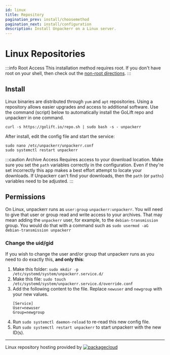 ```yaml
---
id: linux
title: Repository
pagination_prev: install/choosemethod
pagination_next: install/configuration
description: Install Unpackerr on a Linux server.
---
```


# Linux Repositories

:::info Root Access
This installation method requires root. If you don't have root on your shell,
then check out the <a href="/docs/install/seedbox">non-root directions</a>.
:::

## Install

Linux binaries are distributed through `yum` and `apt` repositories.
Using a repository allows easier upgrades and access to additional software.
Use the command (script) below to automatically install the GoLift repo and
unpackerr in one command.

```shell
curl -s https://golift.io/repo.sh | sudo bash -s - unpackerr
```

After install, edit the config file and start the service:

```shell
sudo nano /etc/unpackerr/unpackerr.conf
sudo systemctl restart unpackerr
```

:::caution Archive Access
Requires access to your download location.
Make sure you set the `path` variables correctly in the configuration.
Even if they're set incorrectly this app makes a best effort attempt to
locate your downloads. If Unpackerr can't find your downloads, then the
`path` (or `paths`) variables need to be adjusted.
:::

## Permissions

On Linux, unpackerr runs as `user:group` `unpackerr:unpackerr`. You will need to give that
user or group read and write access to your archives. That may mean adding the `unpackerr`
user, for example, to the `debian-transmission` group.
You would do that with a command such as `sudo usermod -aG debian-transmission unpackerr`

### Change the uid/gid

If you wish to change the user and/or group that unpackerr runs as you need to do exactly this, **and only this**:

1. Make this folder: `sudo mkdir -p /etc/systemd/system/unpackerr.service.d/`
1. Make this file: `sudo touch /etc/systemd/system/unpackerr.service.d/override.conf`
1. Add the following content to the file. Replace `newuser` and `newgroup` with your new values.
   ```systemd
   [Service]
   User=newuser
   Group=newgroup
   ```
1. Run `sudo systemctl daemon-reload` to re-read this new config file.
1. Run `sudo systemctl restart unpackerr` to start unpackerr with the new ID(s).

---

Linux repository hosting provided by
[![packagecloud](https://docs.golift.io/integrations/packagecloud-full.png "PackageCloud.io")](http://packagecloud.io)
